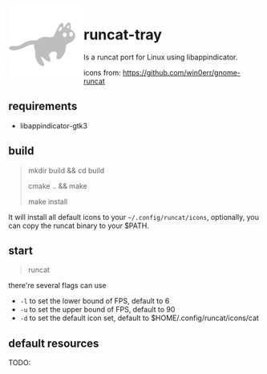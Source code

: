 <img src="runcat.gif" width="150" align="left" />

# runcat-tray

Is a runcat port for Linux using libappindicator.

icons from: https://github.com/win0err/gnome-runcat

## requirements

- libappindicator-gtk3

## build

> mkdir build && cd build
>
> cmake .. && make
>
> make install

It will install all default icons to your `~/.config/runcat/icons`, optionally, you can copy the runcat binary to your $PATH.

## start

> runcat


there're several flags can use

- `-l` to set the lower bound of FPS, default to 6
- `-u` to set the upper bound of FPS, default to 90
- `-d` to set the default icon set, default to $HOME/.config/runcat/icons/cat 

## default resources

TODO:
